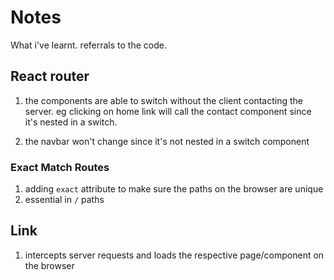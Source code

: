# Notes

What i've learnt. referrals to the code.

## React router

1. the components are able to switch without the client contacting the server. eg
   clicking on home link will call the contact component since it's nested in a switch.

2. the navbar won't change since it's not nested in a switch component

### Exact Match Routes

1. adding `exact` attribute to make sure the paths on the browser are unique
2. essential in `/` paths

## Link

1. intercepts server requests and loads the respective page/component on the browser
